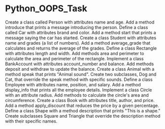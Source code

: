 # Python_OOPS_Task

Create a class called Person with attributes name and age. Add a method introduce that prints a message introducing the person.
Define a class called Car with attributes brand and color. Add a method start that prints a message saying the car has started.
Create a class Student with attributes name and grades (a list of numbers). Add a method average_grade that calculates and returns the average of the grades.
Define a class Rectangle with attributes length and width. Add methods area and perimeter to calculate the area and perimeter of the rectangle.
Implement a class BankAccount with attributes account_number and balance. Add methods deposit and withdraw to update the balance.
Create a class Animal with a method speak that prints "Animal sound". Create two subclasses, Dog and Cat, that override the speak method with specific sounds.
Define a class Employee with attributes name, position, and salary. Add a method display_info that prints all the employee details.
Implement a class Circle with an attribute radius. Add methods to calculate the circle's area and circumference.
Create a class Book with attributes title, author, and price. Add a method apply_discount that reduces the price by a given percentage.
Define a class Shape with a method description that prints "This is a shape." Create subclasses Square and Triangle that override the description method with their specific names.
